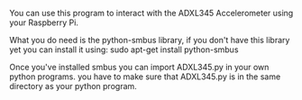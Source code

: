 You can use this program to interact with the ADXL345 Accelerometer using your
Raspberry Pi.

What you do need is the python-smbus library, if you don't have this library yet
you can install it using:
	sudo apt-get install python-smbus
	
Once you've installed smbus you can import ADXL345.py in your own python programs.
you have to make sure that ADXL345.py is in the same directory as your python program.